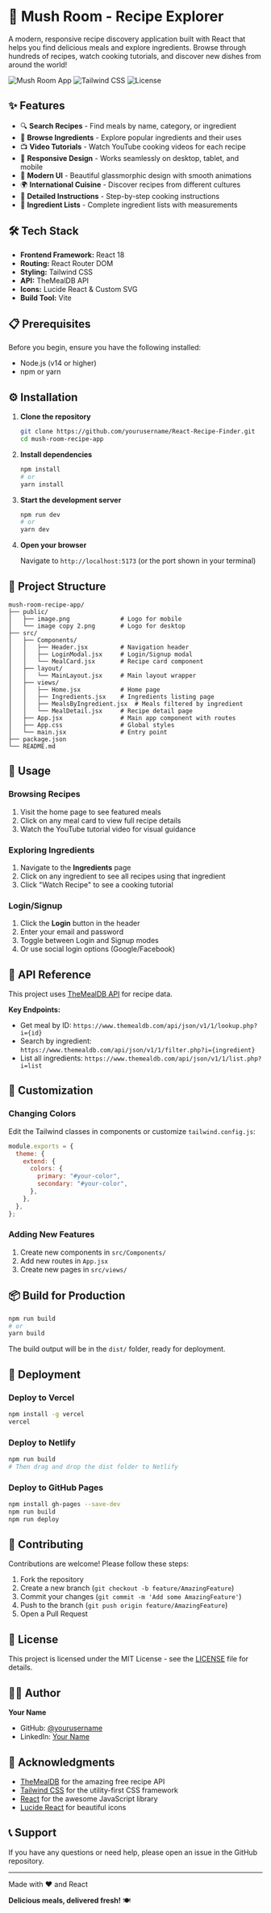 # 🍄 Mush Room - Recipe Explorer

A modern, responsive recipe discovery application built with React that helps you find delicious meals and explore ingredients. Browse through hundreds of recipes, watch cooking tutorials, and discover new dishes from around the world!

![Mush Room App](https://img.shields.io/badge/React-18.x-61dafb?style=for-the-badge&logo=react)
![Tailwind CSS](https://img.shields.io/badge/Tailwind-3.x-38bdf8?style=for-the-badge&logo=tailwindcss)
![License](https://img.shields.io/badge/License-MIT-green?style=for-the-badge)

## ✨ Features

- 🔍 **Search Recipes** - Find meals by name, category, or ingredient
- 🥘 **Browse Ingredients** - Explore popular ingredients and their uses
- 📺 **Video Tutorials** - Watch YouTube cooking videos for each recipe
- 📱 **Responsive Design** - Works seamlessly on desktop, tablet, and mobile
- 🎨 **Modern UI** - Beautiful glassmorphic design with smooth animations
- 🌍 **International Cuisine** - Discover recipes from different cultures
- 📝 **Detailed Instructions** - Step-by-step cooking instructions
- 🛒 **Ingredient Lists** - Complete ingredient lists with measurements

## 🛠️ Tech Stack

- **Frontend Framework:** React 18
- **Routing:** React Router DOM
- **Styling:** Tailwind CSS
- **API:** TheMealDB API
- **Icons:** Lucide React & Custom SVG
- **Build Tool:** Vite

## 📋 Prerequisites

Before you begin, ensure you have the following installed:

- Node.js (v14 or higher)
- npm or yarn

## ⚙️ Installation

1. **Clone the repository**

   ```bash
   git clone https://github.com/yourusername/React-Recipe-Finder.git
   cd mush-room-recipe-app
   ```

2. **Install dependencies**

   ```bash
   npm install
   # or
   yarn install
   ```

3. **Start the development server**

   ```bash
   npm run dev
   # or
   yarn dev
   ```

4. **Open your browser**

   Navigate to `http://localhost:5173` (or the port shown in your terminal)

## 📁 Project Structure

```
mush-room-recipe-app/
├── public/
│   ├── image.png              # Logo for mobile
│   └── image copy 2.png       # Logo for desktop
├── src/
│   ├── Components/
│   │   ├── Header.jsx         # Navigation header
│   │   ├── LoginModal.jsx     # Login/Signup modal
│   │   └── MealCard.jsx       # Recipe card component
│   ├── layout/
│   │   └── MainLayout.jsx     # Main layout wrapper
│   ├── views/
│   │   ├── Home.jsx           # Home page
│   │   ├── Ingredients.jsx    # Ingredients listing page
│   │   ├── MealsByIngredient.jsx  # Meals filtered by ingredient
│   │   └── MealDetail.jsx     # Recipe detail page
│   ├── App.jsx                # Main app component with routes
│   ├── App.css                # Global styles
│   └── main.jsx               # Entry point
├── package.json
└── README.md
```

## 🎯 Usage

### Browsing Recipes

1. Visit the home page to see featured meals
2. Click on any meal card to view full recipe details
3. Watch the YouTube tutorial video for visual guidance

### Exploring Ingredients

1. Navigate to the **Ingredients** page
2. Click on any ingredient to see all recipes using that ingredient
3. Click "Watch Recipe" to see a cooking tutorial

### Login/Signup

1. Click the **Login** button in the header
2. Enter your email and password
3. Toggle between Login and Signup modes
4. Or use social login options (Google/Facebook)

## 🔌 API Reference

This project uses [TheMealDB API](https://www.themealdb.com/api.php) for recipe data.

**Key Endpoints:**

- Get meal by ID: `https://www.themealdb.com/api/json/v1/1/lookup.php?i={id}`
- Search by ingredient: `https://www.themealdb.com/api/json/v1/1/filter.php?i={ingredient}`
- List all ingredients: `https://www.themealdb.com/api/json/v1/1/list.php?i=list`

## 🎨 Customization

### Changing Colors

Edit the Tailwind classes in components or customize `tailwind.config.js`:

```javascript
module.exports = {
  theme: {
    extend: {
      colors: {
        primary: "#your-color",
        secondary: "#your-color",
      },
    },
  },
};
```

### Adding New Features

1. Create new components in `src/Components/`
2. Add new routes in `App.jsx`
3. Create new pages in `src/views/`

## 📦 Build for Production

```bash
npm run build
# or
yarn build
```

The build output will be in the `dist/` folder, ready for deployment.

## 🚀 Deployment

### Deploy to Vercel

```bash
npm install -g vercel
vercel
```

### Deploy to Netlify

```bash
npm run build
# Then drag and drop the dist folder to Netlify
```

### Deploy to GitHub Pages

```bash
npm install gh-pages --save-dev
npm run build
npm run deploy
```

## 🤝 Contributing

Contributions are welcome! Please follow these steps:

1. Fork the repository
2. Create a new branch (`git checkout -b feature/AmazingFeature`)
3. Commit your changes (`git commit -m 'Add some AmazingFeature'`)
4. Push to the branch (`git push origin feature/AmazingFeature`)
5. Open a Pull Request

## 📝 License

This project is licensed under the MIT License - see the [LICENSE](LICENSE) file for details.

## 👨‍💻 Author

**Your Name**

- GitHub: [@yourusername](https://github.com/FeminaGafoor)
- LinkedIn: [Your Name](https://www.linkedin.com/in/femina-azeez/)

## 🙏 Acknowledgments

- [TheMealDB](https://www.themealdb.com/) for the amazing free recipe API
- [Tailwind CSS](https://tailwindcss.com/) for the utility-first CSS framework
- [React](https://reactjs.org/) for the awesome JavaScript library
- [Lucide React](https://lucide.dev/) for beautiful icons

## 📞 Support

If you have any questions or need help, please open an issue in the GitHub repository.

---

Made with ❤️ and React

**Delicious meals, delivered fresh!** 🍽️
